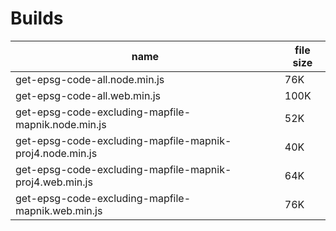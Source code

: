 # Builds
| name | file size |
| ---- | --------- |
| get-epsg-code-all.node.min.js | 76K |
| get-epsg-code-all.web.min.js | 100K |
| get-epsg-code-excluding-mapfile-mapnik.node.min.js | 52K |
| get-epsg-code-excluding-mapfile-mapnik-proj4.node.min.js | 40K |
| get-epsg-code-excluding-mapfile-mapnik-proj4.web.min.js | 64K |
| get-epsg-code-excluding-mapfile-mapnik.web.min.js | 76K |
